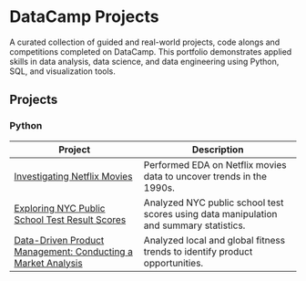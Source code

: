 # DataCamp Projects

A curated collection of guided and real-world projects, code alongs and competitions completed on DataCamp. This portfolio demonstrates applied skills in data analysis, data science, and data engineering using Python, SQL, and visualization tools.

## Projects

### Python

| Project                                                       | Description                                                      |
|---------------------------------------------------------------|------------------------------------------------------------------|
| [Investigating Netflix Movies](./netflix-movies-analysis/)  | Performed EDA on Netflix movies data to uncover trends in the 1990s.|
| [Exploring NYC Public School Test Result Scores](./nyc-school-test-scores/)| Analyzed NYC public school test scores using data manipulation and summary statistics.    |
| [Data-Driven Product Management: Conducting a Market Analysis](./fitness-market-analysis/)  | Analyzed local and global fitness trends to identify product opportunities.         |

